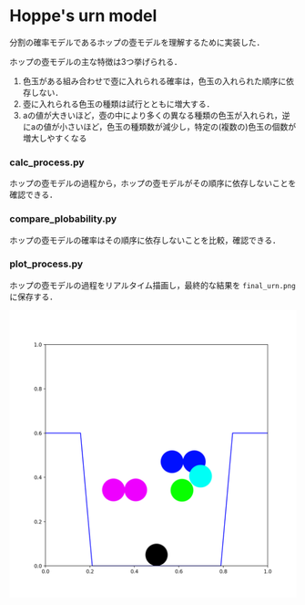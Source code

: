 # Hoppe's urn model

分割の確率モデルであるホップの壺モデルを理解するために実装した．

ホップの壺モデルの主な特徴は3つ挙げられる．

1. 色玉がある組み合わせで壺に入れられる確率は，色玉の入れられた順序に依存しない．
1. 壺に入れられる色玉の種類は試行とともに増大する．
1. aの値が大きいほど，壺の中により多くの異なる種類の色玉が入れられ，逆にaの値が小さいほど，色玉の種類数が減少し，特定の(複数の)色玉の個数が増大しやすくなる

### calc_process.py

ホップの壺モデルの過程から，ホップの壺モデルがその順序に依存しないことを確認できる．


### compare_plobability.py

ホップの壺モデルの確率はその順序に依存しないことを比較，確認できる．


### plot_process.py

ホップの壺モデルの過程をリアルタイム描画し，最終的な結果を `final_urn.png` に保存する．

![](https://github.com/Atsuto0519/probability_model/blob/master/hoppes_urn/finial_urn.png)
